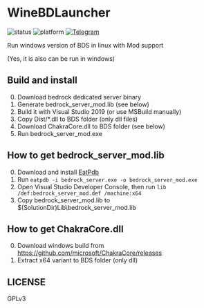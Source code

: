 # WineBDLauncher
![status](https://img.shields.io/badge/status-WIP-red?style=for-the-badge)
![platform](https://img.shields.io/badge/platform-win--x64%20%7C%20wine--linux--x64-green?style=for-the-badge)
<a href="https://t.me/wine_bdlauncher">![Telegram](https://img.shields.io/badge/telegram-wine_bdlauncher-%232CA5E0?style=for-the-badge&logo=Telegram)</a><br>

Run windows version of BDS in linux with Mod support

(Yes, it is also can be run in windows)

## Build and install

0. Download bedrock dedicated server binary
1. Generate bedrock_server_mod.lib (see below)
2. Build it with Visual Studio 2019 (or use MSBuild manually)
3. Copy Dist/*.dll to BDS folder (only dll files)
4. Download ChakraCore.dll to BDS folder (see below)
5. Run bedrock_server_mod.exe

## How to get bedrock_server_mod.lib

0. Download and install [EatPdb](https://github.com/CodeHz/EatPdb)
1. Run `eatpdb -i bedrock_server.exe -o bedrock_server_mod.exe`
2. Open Visual Studio Developer Console, then run `lib /def:bedrock_server_mod.def /machine:x64`
3. Copy bedrock_server_mod.lib to $(SolutionDir)Lib\bedrock_server_mod.lib

## How to get ChakraCore.dll

0. Download windows build from https://github.com/microsoft/ChakraCore/releases
1. Extract x64 variant to BDS folder (only dll)

## LICENSE

GPLv3